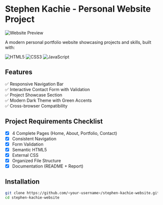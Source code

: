 # Stephen Kachie - Personal Website Project

![Website Preview](screenshot.png)

A modern personal portfolio website showcasing projects and skills, built with:

![HTML5](https://img.shields.io/badge/HTML5-E34F26?style=for-the-badge&logo=html5&logoColor=white)
![CSS3](https://img.shields.io/badge/CSS3-1572B6?style=for-the-badge&logo=css3&logoColor=white)
![JavaScript](https://img.shields.io/badge/JavaScript-F7DF1E?style=for-the-badge&logo=javascript&logoColor=black)

## Features
✅ Responsive Navigation Bar  
✅ Interactive Contact Form with Validation  
✅ Project Showcase Section  
✅ Modern Dark Theme with Green Accents  
✅ Cross-browser Compatibility  

## Project Requirements Checklist
- [x] 4 Complete Pages (Home, About, Portfolio, Contact)
- [x] Consistent Navigation
- [x] Form Validation
- [x] Semantic HTML5
- [x] External CSS
- [x] Organized File Structure
- [x] Documentation (README + Report)

## Installation
```bash
git clone https://github.com/<your-username>/stephen-kachie-website.git
cd stephen-kachie-website
